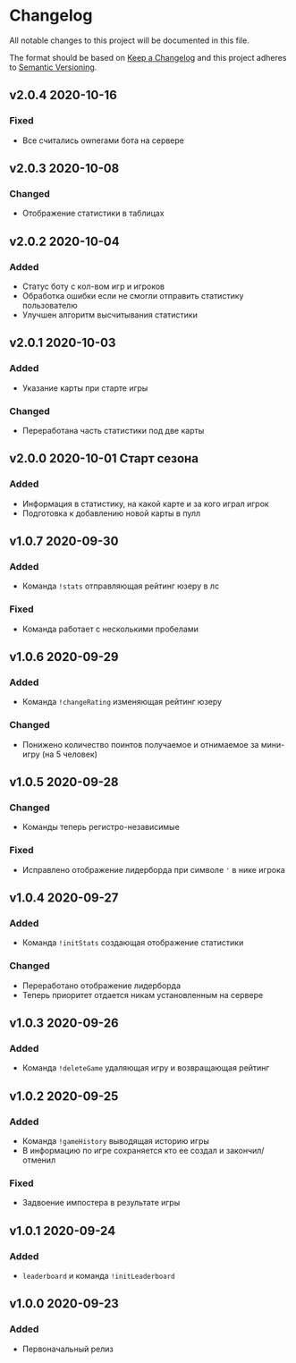# Changelog

All notable changes to this project will be documented in this file.

The format should be based on [Keep a Changelog][keepachangelog] and this project adheres to [Semantic Versioning][semver].

## v2.0.4 2020-10-16

### Fixed

- Все считались ownerами бота на сервере

## v2.0.3 2020-10-08

### Changed

- Отображение статистики в таблицах

## v2.0.2 2020-10-04

### Added

- Статус боту с кол-вом игр и игроков
- Обработка ошибки если не смогли отправить статистику пользователю
- Улучшен алгоритм высчитывания статистики

## v2.0.1 2020-10-03

### Added

- Указание карты при старте игры

### Changed

- Переработана часть статистики под две карты

## v2.0.0 2020-10-01 Старт сезона

### Added

- Информация в статистику, на какой карте и за кого играл игрок
- Подготовка к добавлению новой карты в пулл

## v1.0.7 2020-09-30

### Added

- Команда `!stats` отправляющая рейтинг юзеру в лс

### Fixed

- Команда работает с несколькими пробелами

## v1.0.6 2020-09-29

### Added

- Команда `!changeRating` изменяющая рейтинг юзеру

### Changed

- Понижено количество поинтов получаемое и отнимаемое за мини-игру (на 5 человек)

## v1.0.5 2020-09-28

### Changed

- Команды теперь регистро-независимые

### Fixed

- Исправлено отображение лидерборда при символе `'` в нике игрока

## v1.0.4 2020-09-27

### Added

- Команда `!initStats` создающая отображение статистики

### Changed

- Переработано отображение лидерборда
- Теперь приоритет отдается никам установленным на сервере

## v1.0.3 2020-09-26

### Added

- Команда `!deleteGame` удаляющая игру и возвращающая рейтинг

## v1.0.2 2020-09-25

### Added

- Команда `!gameHistory` выводящая историю игры
- В информацию по игре сохраняется кто ее создал и закончил/отменил

### Fixed

- Задвоение импостера в результате игры

## v1.0.1 2020-09-24

### Added

- `leaderboard` и команда `!initLeaderboard`

## v1.0.0 2020-09-23

### Added

- Первоначальный релиз

[keepachangelog]:https://keepachangelog.com/en/1.0.0/
[semver]:https://semver.org/spec/v2.0.0.html